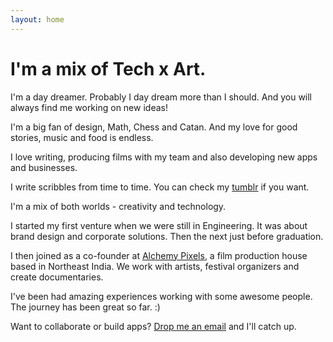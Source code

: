 ```yaml
---
layout: home
---
```

# I'm a mix of Tech x Art.

I'm a day dreamer. Probably I day dream more than I should. And you will always find me working on new ideas!

I'm a big fan of design, Math, Chess and Catan. And my love for good stories, music and food is endless. 

I love writing, producing films with my team and also developing new apps and businesses. 

I write scribbles from time to time. You can check my [tumblr](http://scribblesbyavi.tumblr.com) if you want.

I'm a mix of both worlds - creativity and technology.

I started my first venture when we were still in Engineering. It was about brand design and corporate solutions. Then the next just before graduation.

I then joined as a co-founder at [Alchemy Pixels](http://alchemypixels.com), a film production house based in Northeast India. We work with artists, festival organizers and create documentaries.

I've been had amazing experiences working with some awesome people. The journey has been great so far. :)

Want to collaborate or build apps? [Drop me an email](mailto:avi@alchemypixels.com) and I'll catch up.
